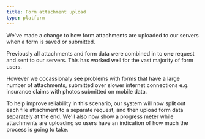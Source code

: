 ```yaml
---
title: Form attachment upload
type: platform
---
```


We've made a change to how form attachments are uploaded to our servers when a form is saved or submitted.

Previously all attachments and form data were combined in to **one** request and sent to our servers. This has worked well for the vast majority of form users. 

However we occassionaly see problems with forms that have a large number of attachments, submitted over slower internet connections e.g. insurance claims with photos submitted on mobile data.

To help improve reliability in this scenario, our system will now split out each file attachment to a separate request, and then upload form data separately at the end. We'll also now show a progress meter while attachments are uploading so users have an indication of how much the process is going to take.